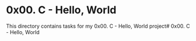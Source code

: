 # 0x00. C - Hello, World

This directory contains tasks for my 0x00. C - Hello, World project# 0x00. C - Hello, World


